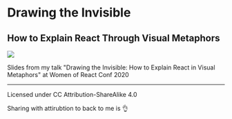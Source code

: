 # Drawing the Invisible
## How to Explain React Through Visual Metaphors

![](PNGs/react-metaphors01.png)

Slides from my talk "Drawing the Invisible: How to Explain React in Visual Metaphors" at Women of React Conf 2020

---

Licensed under CC Attribution-ShareAlike 4.0

Sharing with attirubtion to back to me is 👌
